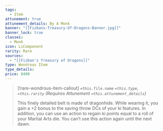 ```yaml
---
tags:
  - Item
attunement: true
attunement_details: By A Monk
banner: "[[Fizbans-Treasury-Of-Dragons-Banner.jpg]]"
banner_lock: true
classes:
  - Monk
icon: LiComponent
rarity: Rare
sources:
  - "[[Fizban's Treasury of Dragons]]"
type: Wondrous Item
type_details: 
price: 8400
---
```

>[!rare-wondrous-item-callout] `=this.file.name`
>*`=this.type`, `=this.rarity` (Requires Attunement `=this.attunement_details`)*
>
>This finely detailed belt is made of dragonhide. While wearing it, you gain a +2 bonus to the saving throw DCs of your ki features. In addition, you can use an action to regain ki points equal to a roll of your Martial Arts die. You can’t use this action again until the next dawn.

